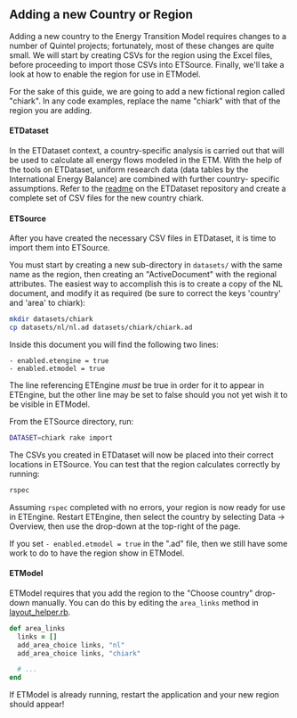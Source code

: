## Adding a new Country or Region

Adding a new country to the Energy Transition Model requires changes to a number
of Quintel projects; fortunately, most of these changes are quite small. We will
start by creating CSVs for the region using the Excel files, before proceeding
to import those CSVs into ETSource. Finally, we'll take a look at how to enable
the region for use in ETModel.

For the sake of this guide, we are going to add a new fictional region called
"chiark". In any code examples, replace the name "chiark" with that of the
region you are adding.

#### ETDataset

In the ETDataset context, a country-specific analysis is
carried out that will be used to calculate all energy flows modeled in the
ETM. With the help of the tools on ETDataset, uniform research data (data
tables by the International Energy Balance) are combined with further country-
specific assumptions. Refer to the
[readme](https://github.com/quintel/etdataset/blob/master/README.md) on the
ETDataset repository and create a complete set of CSV files for the new
country chiark. 

#### ETSource

After you have created the necessary CSV files in ETDataset, it is time to
import them into ETSource.

You must start by creating a new sub-directory in `datasets/` with the same name
as the region, then creating an "ActiveDocument" with the regional attributes.
The easiest way to accomplish this is to create a copy of the NL document, and
modify it as required (be sure to correct the keys 'country' and 'area' to chiark):

```sh
mkdir datasets/chiark
cp datasets/nl/nl.ad datasets/chiark/chiark.ad
```

Inside this document you will find the following two lines:

```
- enabled.etengine = true
- enabled.etmodel = true
```

The line referencing ETEngine *must* be true in order for it to appear in
ETEngine, but the other line may be set to false should you not yet wish it to
be visible in ETModel.

From the ETSource directory, run:

```sh
DATASET=chiark rake import
```

The CSVs you created in ETDataset will now be placed into their correct
locations in ETSource. You can test that the region calculates correctly by
running:

```sh
rspec
```

Assuming `rspec` completed with no errors, your region is now ready for use in
ETEngine. Restart ETEngine, then select the country by selecting Data →
Overview, then use the drop-down at the top-right of the page.

If you set `- enabled.etmodel = true` in the ".ad" file, then we still
have some work to do to have the region show in ETModel.

#### ETModel

ETModel requires that you add the region to the "Choose country" drop-down
manually. You can do this by editing the `area_links` method in
[layout_helper.rb](https://github.com/quintel/etmodel/blob/master/app/helpers/layout_helper.rb).

```ruby
def area_links
  links = []
  add_area_choice links, "nl"
  add_area_choice links, "chiark"

  # ...
end
```

If ETModel is already running, restart the application and your new region
should appear!
